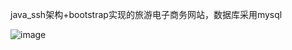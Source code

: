 java_ssh架构+bootstrap实现的旅游电子商务网站，数据库采用mysql

![image](https://github.com/jlygit/some_personal_project/tree/master/ui_show/lvec.png)
